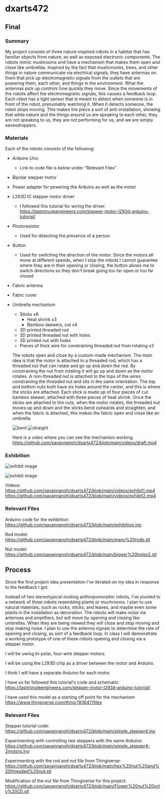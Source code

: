 # dxarts472

## Final

### Summary

My project consists of three nature-inspired robots in a habitat that has familiar objects from nature, as well as exposed electronic components. The robots mimic mushrooms and have a mechanism that makes them open and close like umbrellas. Inspired by the fact that mushcrooms, trees, and other things in nature communicate via electrical signals, they have antennas on them that pick up electromagnetic signals from the outlets that are powering them, each other, and things in the environment. What the antennas pick up controls how quickly they move. Since the movements of the robots affect the electromagnetic signals, this causes a feedback loop. Each robot has a light sensor that is meant to detect when someone is in front of the robot, presumably watching it. When it detects someone, the robot stops moving. This makes the piece a sort of anti-installation, showing that while nature and the things around us are speaking to each other, they are not speaking to us, they are not performing for us, and we are simply eavesdroppers. 

### Materials 

Each of the robots consists of the following:
- Arduino Uno
    - Link to code file is below under "Relevant Files"
- Bipolar stepper motor
- Power adapter for powering the Arduino as well as the motor
- L293D IC stepper motor driver
    - I followed this tutorial for wiring the driver: https://lastminuteengineers.com/stepper-motor-l293d-arduino-tutorial/
- Photoresistor
    - Used for detecting the presence of a person
- Button
    - Used for switching the direction of the motor. Since the motors all move at different speeds, when I stop the robots I cannot guarantee where they are in their opening or closing, the button allows me to switch directions so they don't break going too far open or too far closed
- Fabric antenna
- Fabrc cover
- Umbrella mechanism
    - Sticks x6
        - Heat shrink x3
        - Bamboo skewers, cut x4
    - 3D printed threaded rod
    - 3D printed threaded nut with holes
    - 3D printed nut with holes
    - Pieces of thick wire for constraining threaded nut from rotating x3

    The robots open and close by a custom-made mechanism. The main idea is that the motor is attached to a threaded rod, which has a threaded nut that can rotate and go up and down the rod. By constraining the nut from rotating it will go up and down as the motor rotates. A non-threaded nut is attached to the tops of the wires constraining the threaded nut and sits in the same orientation. The top and bottom nuts both have six holes around the center, and this is where the sticks are attached. Each stick is made up of four pieces of cut bamboo skewer, attached with three pieces of heat shrink. Once the sticks are attached to the nuts, when the motor rotates, the threaded nut moves up and down and the sticks bend outwards and straighten, and when the fabric is attached, this makes the fabric open and close like an umbrella. 

    ![bent](/res/bent.jpg)
    ![straight](/res/straight.jpg)

    Here is a video where you can see the mechanism working: https://github.com/savannanoh/dxarts472/blob/main/videos/draft.mp4
    

### Exhibition

![exhibit image](/res/IMG_20220603_163216826.jpg)

![exhibit image](/res/IMG_20220603_163221234.jpg)

Videos:
https://github.com/savannanoh/dxarts472/blob/main/videos/exhibit1.mp4
https://github.com/savannanoh/dxarts472/blob/main/videos/exhibit2.mp4


### Relevant Files

Arduino code for the exhibition: https://github.com/savannanoh/dxarts472/blob/main/exhibition.ino

Rod model: https://github.com/savannanoh/dxarts472/blob/main/many%20rods.stl

Nut model: https://github.com/savannanoh/dxarts472/blob/main/bigger%20holes2.stl 


## Process

Since the first project idea presentation I've iterated on my idea in response to the feedback I got.

Instead of two stereotypical-looking anthropomorphic robots, I've pivoted to a network of three robots resembling plants or muchrooms. I plan to use natural materials, such as rocks, sticks, and leaves, and maybe even some plants in the installation as decoration. The robots will make noise via antennas and amplifiers, but will move by opening and closing like umbrellas. When they are being viewed they will close and stop moving and stop making noise. I plan to use the antenna signals to determine the rate of opening and closing, as sort of a feedback loop. In class I will demonstrate a working prototype of one of these robots opening and closing via a stepper motor.

I will be uwing bi-polar, four-wire stepper motors. 

I will be using the L293D chip as a driver between the motor and Arduino.

I think I will have a separate Arduino for each motor. 

I have so far followed this tutorial's code and schematic: https://lastminuteengineers.com/stepper-motor-l293d-arduino-tutorial/

I have used this model as a starting off point for the mechanism: https://www.thingiverse.com/thing:193647/files

### Relevant Files

Stepper tutorial code: https://github.com/savannanoh/dxarts472/blob/main/simple_stepper4.ino

Experimenting with controlling two steppers with the same Arduino: https://github.com/savannanoh/dxarts472/blob/main/simple_stepper4-2motors.ino 

Experimenting with the rod and nut file from Thingiverse: https://github.com/savannanoh/dxarts472/blob/main/hex%20nut%20and%20threaded%20rod.stl

Modification of the nut file from Thingiverse for this project: https://github.com/savannanoh/dxarts472/blob/main/Flower%20nut%20only%20(2).stl